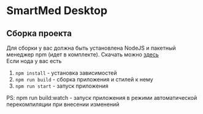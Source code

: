 # SmartMed Desktop  
## Сборка проекта  
Для сборки у вас должна быть установлена NodeJS и пакетный менеджер npm (идет в комплекте).
Скачать можно [здесь](https://nodejs.org/en/)  
Если нода у вас есть
1. `npm install` - установка зависимостей  
2. `npm run build` - сборка приложения и стилей к нему  
3. `npm run start` - запуск приложения  

PS: npm run build:watch - запуск приложения в режими автоматической перекомпиляции при внесении изменений